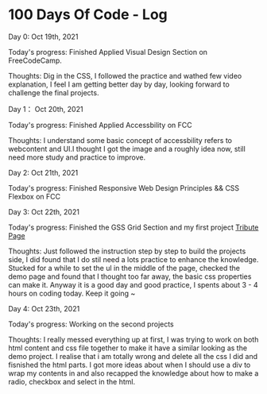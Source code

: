 # 100 Days Of Code - Log

Day 0: Oct 19th, 2021 

Today's progress: Finished Applied Visual Design Section on FreeCodeCamp.

Thoughts: Dig in the CSS, I followed the practice and wathed few video explanation, I feel I am getting better day by day, looking forward to challenge the final projects.  

Day 1： Oct 20th, 2021

Today's progress: Finished Applied Accessbility on FCC

Thoughts: I understand some basic concept of accessbility refers to webcontent and UI.I thought I got the image and a roughly idea now, still need more study and practice to improve. 

Day 2: Oct 21th, 2021

Today's progress: Finished Responsive Web Design Principles && CSS Flexbox on FCC

Day 3: Oct 22th, 2021

Today's progress: Finished the GSS Grid Section and my first project [Tribute Page](https://codepen.io/seanlau1994/full/GRvNvPe)

Thoughts: Just followed the instruction step by step to build the projects side, I did found that I do stil need a lots practice to enhance the knowledge. Stucked for a while to set the ul in the middle of the page, checked the demo page and found that I thought too far away, the basic css properties can make it. Anyway it is a good day and good practice, I spents about 3 - 4 hours on coding today. Keep it going ~

Day 4: Oct 23th, 2021

Today's progress: Working on the second projects 

Thoughts: I really messed everything up at first, I was trying to work on both html content and css file together to make it have a similar looking as the demo project. I realise that i am totally wrong and delete all the css I did and fisnished the html parts. I got more ideas about when I should use a div to wrap my contents in and also recapped the knowledge about how to make a radio, checkbox and select in the html.
